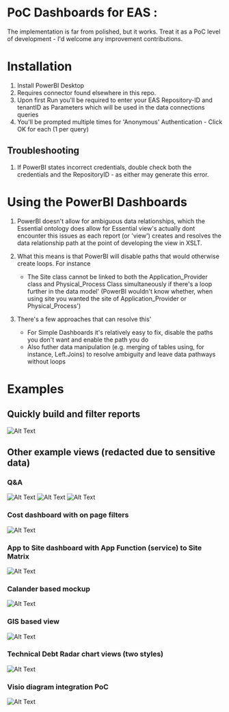 # PoC Dashboards for EAS : 
The implementation is far from polished, but it works. Treat it as a PoC level of development - I'd welcome any improvement contributions.

# Installation 
1) Install PowerBI Desktop
2) Requires connector found elsewhere in this repo.
3) Upon first Run you'll be required to enter your EAS Repository-ID and tenantID as Parameters which will be used in the data connections queries
4) You'll be prompted multiple times for 'Anonymous' Authentication - Click OK for each (1 per query)

## Troubleshooting

1) If PowerBI states incorrect credentials, double check both the credentials and the RepositoryID - as either may generate this error.

# Using the PowerBI Dashboards

1) PowerBI doesn't allow for ambiguous data relationships, which the Essential ontology does allow for
	Essential view's actually dont encounter this issues as each report (or 'view') creates and resolves the data relationship path at the point of developing the view in XSLT.
	
2) What this means is that PowerBI will disable paths that would otherwise create loops. For instance
	* The Site class cannot be linked to both the Application_Provider class and Physical_Process Class simultaneously if there's a loop further in the data model' 
				(PowerBI wouldn't know whether, when using site you wanted the site of Application_Provider or Physical_Process')
3)  There's a few approaches that can resolve this'
	* For Simple Dashboards it's relatively easy to fix, disable the paths you don't want and enable the path you do
	* Also futher data manipulation (e.g. merging of tables using, for instance, Left.Joins) to resolve ambiguity and leave data pathways without loops

	
# Examples 

## Quickly build and filter reports
![Alt Text](README_content/EA_PowerBI1.gif?raw=true)

## Other example views (redacted due to sensitive data)

###  Q&A 

![Alt Text](README_content/EA_1.png?raw=true)
![Alt Text](README_content/EA_1.1.png?raw=true)
![Alt Text](README_content/EA_1.2.png?raw=true)


### Cost dashboard with on page filters

![Alt Text](README_content/EA_4.png?raw=true)


### App to Site dashboard with App Function (service) to Site Matrix

![Alt Text](README_content/EA_5.png?raw=true)


### Calander based mockup

![Alt Text](README_content/EA_6.png?raw=true)


### GIS based view

![Alt Text](README_content/EA_7.png?raw=true)


### Technical Debt Radar chart views (two styles)

![Alt Text](README_content/EA_8.png?raw=true)


### Visio diagram integration PoC

![Alt Text](README_content/EA_9.png?raw=true)